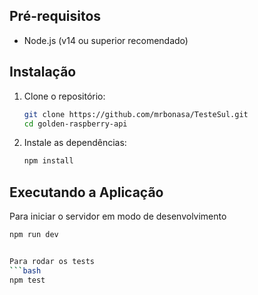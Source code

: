 ## Pré-requisitos
- Node.js (v14 ou superior recomendado)

## Instalação

1.  Clone o repositório:
    ```bash
    git clone https://github.com/mrbonasa/TesteSul.git
    cd golden-raspberry-api
    ```

2.  Instale as dependências:
    ```bash
    npm install
    ```

## Executando a Aplicação

Para iniciar o servidor em modo de desenvolvimento
```bash
npm run dev


Para rodar os tests
```bash
npm test
